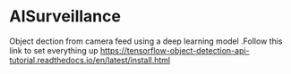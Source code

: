 # AISurveillance
Object dection from camera feed using a deep learning model
.Follow this link to set everything up https://tensorflow-object-detection-api-tutorial.readthedocs.io/en/latest/install.html
